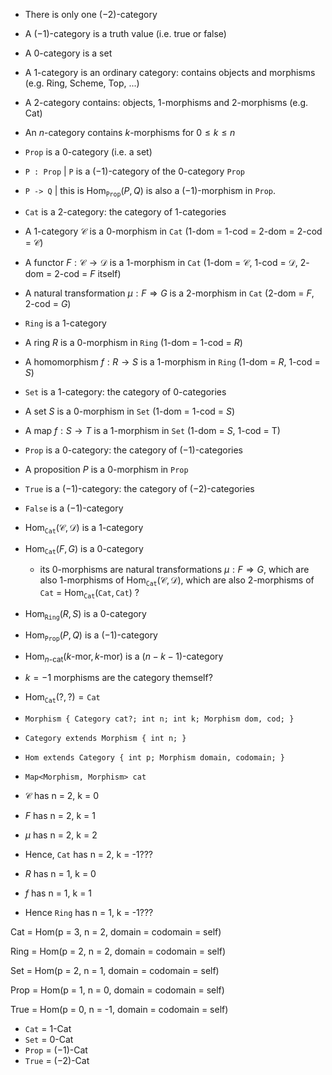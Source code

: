 - There is only one $(-2)$-category
- A $(-1)$-category is a truth value (i.e. true or false)
- A $0$-category is a set
- A $1$-category is an ordinary category: contains objects and morphisms (e.g. Ring, Scheme, Top, ...)
- A $2$-category contains: objects, 1-morphisms and 2-morphisms (e.g. Cat)



- An $n$-category contains $k$-morphisms for $0 \le k \le n$



- `Prop` is a $0$-category (i.e. a set)
- `P : Prop` | `P` is a $(-1)$-category of the $0$-category `Prop`



- `P -> Q` | this is $\text{Hom}_{\texttt{Prop}}(P, Q)$ is also a $(-1)$-morphism in `Prop`.



- `Cat` is a $2$-category: the category of $1$-categories
- A $1$-category $\mathcal{C}$ is a $0$-morphism in `Cat` ($1$-dom = $1$-cod = $2$-dom = $2$-cod = $\mathcal{C}$)
- A functor $F : \mathcal{C} \to \mathcal{D}$ is a $1$-morphism in `Cat` ($1$-dom = $\mathcal{C}$, $1$-cod = $\mathcal{D}$, $2$-dom = $2$-cod = $F$ itself)
- A natural transformation $\mu : F \Rightarrow G$ is a $2$-morphism in `Cat` ($2$-dom = $F$, $2$-cod = $G$)



- `Ring` is a $1$-category
- A ring $R$ is a $0$-morphism in `Ring` ($1$-dom = $1$-cod = $R$)
- A homomorphism $f : R \to S$ is a $1$-morphism in `Ring` ($1$-dom = $R$, $1$-cod = $S$)



- `Set` is a $1$-category: the category of $0$-categories
- A set $S$ is a $0$-morphism in `Set` ($1$-dom = $1$-cod = $S$)
- A map $f : S \to T$ is a 1-morphism in `Set` ($1$-dom = $S$, $1$-cod = T)



- `Prop` is a $0$-category: the category of $(-1)$-categories
- A proposition $P$ is a $0$-morphism in `Prop`



- `True` is a $(-1)$-category: the category of $(-2)$-categories
- `False` is a $(-1)$-category



- $\text{Hom}_{\texttt{Cat}}(\mathcal{C}, \mathcal{D})$ is a $1$-category
- $\text{Hom}_{\texttt{Cat}}(F, G)$ is a $0$-category
  - its $0$-morphisms are natural transformations $\mu : F \Rightarrow G$, which are also $1$-morphisms of $\text{Hom}_{\texttt{Cat}}(\mathcal{C}, \mathcal{D})$, which are also $2$-morphisms of `Cat` = $\text{Hom}_{\texttt{Cat}}(\texttt{Cat}, \texttt{Cat})$ ?


- $\text{Hom}_{\texttt{Ring}}(R, S)$ is a $0$-category


- $\text{Hom}_{\texttt{Prop}}(P, Q)$ is a $(-1)$-category



- $\text{Hom}_{n\text{-cat}}(k\text{-mor}, k\text{-mor})$ is a $(n - k - 1)$-category





- $k = -1$ morphisms are the category themself?
- $\text{Hom}_{\texttt{Cat}}(?, ?) = \texttt{Cat}$





- `Morphism { Category cat?; int n; int k; Morphism dom, cod; }`
- `Category extends Morphism { int n; }`
- `Hom extends Category { int p; Morphism domain, codomain; }`



- `Map<Morphism, Morphism> cat`



- $\mathcal{C}$ has n = 2, k = 0
- $F$ has n = 2, k = 1
- $\mu$ has n = 2, k = 2 
- Hence, `Cat` has n = 2, k = -1???



- $R$ has n = 1, k = 0
- $f$ has n = 1, k = 1
- Hence `Ring` has n = 1, k = -1???



Cat = Hom(p = 3, n = 2, domain = codomain = self)

Ring = Hom(p = 2, n = 2, domain = codomain = self)

Set = Hom(p = 2, n = 1, domain = codomain = self)

Prop = Hom(p = 1, n = 0, domain = codomain = self)

True = Hom(p = 0, n = -1, domain = codomain = self)







- `Cat` = $1$-Cat
- `Set` = $0$-Cat
- `Prop` = $(-1)$-Cat
- `True` = $(-2)$-Cat



